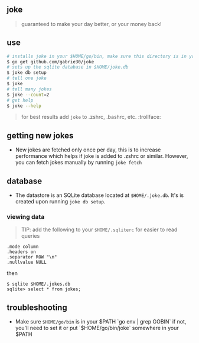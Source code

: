 ## joke

> guaranteed to make your day better, or your money back!

## use

```bash
# installs joke in your $HOME/go/bin, make sure this directory is in your $PATH
$ go get github.com/gabrie30/joke
# sets up the sqlite database in $HOME/joke.db
$ joke db setup
# tell one joke
$ joke
# tell many jokes
$ joke --count=2
# get help
$ joke --help
```

> for best results add `joke` to .zshrc, .bashrc, etc.  :trollface:

## getting new jokes

- New jokes are fetched only once per day, this is to increase performance which helps if joke is added to .zshrc or similar. However, you can fetch jokes manually by running `joke fetch`

## database

- The datastore is an SQLite database located at `$HOME/.joke.db`. It's is created upon running `joke db setup`.

### viewing data
> TIP: add the following to your `$HOME/.sqliterc` for easier to read queries
```
.mode column
.headers on
.separator ROW "\n"
.nullvalue NULL
```
then
```
$ sqlite $HOME/.jokes.db
sqlite> select * from jokes;
```

## troubleshooting

- Make sure `$HOME/go/bin` is in your $PATH `go env | grep GOBIN` if not, you'll need to set it or put `$HOME/go/bin/joke` somewhere in your $PATH
